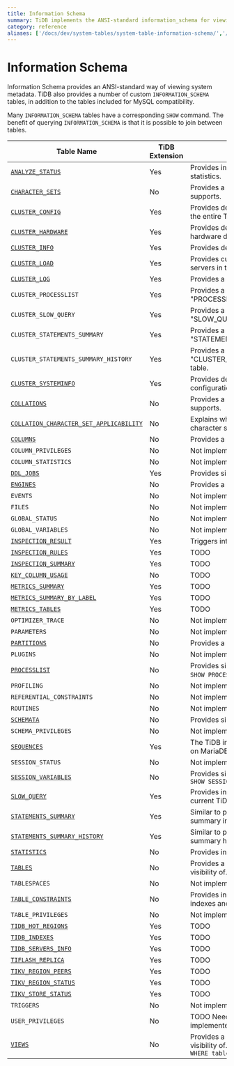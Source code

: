 ```yaml
---
title: Information Schema
summary: TiDB implements the ANSI-standard information_schema for viewing system metadata.
category: reference
aliases: ['/docs/dev/system-tables/system-table-information-schema/','/docs/dev/reference/system-databases/information-schema/']
---
```


# Information Schema

Information Schema provides an ANSI-standard way of viewing system metadata. TiDB also provides a number of custom `INFORMATION_SCHEMA` tables, in addition to the tables included for MySQL compatibility.

Many `INFORMATION_SCHEMA` tables have a corresponding `SHOW` command. The benefit of querying `INFORMATION_SCHEMA` is that it is possible to join between tables.

| Table Name                                                                              | TiDB Extension | Description |
|-----------------------------------------------------------------------------------------|----------------|-------------|
| [`ANALYZE_STATUS`](#analyze_status-table)                                               | Yes            | Provides information about tasks to collect statistics. |
| [`CHARACTER_SETS`](#character_sets-table)                                               | No             | Provides a list of character sets the server supports. |
| [`CLUSTER_CONFIG`](/system-tables/system-table-cluster-config.md)                       | Yes            | Provides details about configuration settings for the entire TiDB cluster. |
| [`CLUSTER_HARDWARE`](/system-tables/system-table-cluster-info.md)                       | Yes            | Provides details on the underlying physical hardware discovered on each TiDB component. |
| [`CLUSTER_INFO`](/system-tables/system-table-cluster-info.md)                           | Yes            | Provides details on the current cluster topology. |
| [`CLUSTER_LOAD`](/system-tables/system-table-cluster-load.md)                           | Yes            | Provides current load information for TiDB servers in the cluster. |
| [`CLUSTER_LOG`](/system-tables/system-table-cluster-log.md)                             | Yes            | Provides a log for the entire TiDB cluster |
| `CLUSTER_PROCESSLIST`                                                                   | Yes            | Provides a cluster-level view of the "PROCESSLIST" table. |
| `CLUSTER_SLOW_QUERY`                                                                    | Yes            | Provides a cluster-level view of the "SLOW_QUERY" table. |
| `CLUSTER_STATEMENTS_SUMMARY`                                                            | Yes            | Provides a cluster-level view of the "STATEMENTS_SUMMARY" table. |
| `CLUSTER_STATEMENTS_SUMMARY_HISTORY`                                                    | Yes            | Provides a cluster-level view of the "CLUSTER_STATEMENTS_SUMMARY_HISTORY" table. |
| [`CLUSTER_SYSTEMINFO`](/system-tables/system-table-cluster-systeminfo.md)               | Yes            | Provides details about kernel parameter configuration for servers in the cluster. |
| [`COLLATIONS`](#collations-table)                                                       | No             | Provides a list of collations that the server supports. |
| [`COLLATION_CHARACTER_SET_APPLICABILITY`](#collation_character_set_applicability-table) | No             | Explains which collations apply to which character sets. |
| [`COLUMNS`](#columns-table)                                                             | No             | Provides a list of columns for all tables. |
| `COLUMN_PRIVILEGES`                                                                     | No             | Not implemented by TiDB. Returns zero rows. |
| `COLUMN_STATISTICS`                                                                     | No             | Not implemented by TiDB. Returns zero rows. |
| [`DDL_JOBS`](#todo)                                                                     | Yes            | Provides similar output to `ADMIN SHOW DDL JOBS` |
| [`ENGINES`](#engines-table)                                                             | No             | Provides a list of supported storage engines. |
| `EVENTS`                                                                                | No             | Not implemented by TiDB. Returns zero rows. |
| `FILES`                                                                                 | No             | Not implemented by TiDB. Returns zero rows. |
| `GLOBAL_STATUS`                                                                         | No             | Not implemented by TiDB. Returns zero rows. |
| `GLOBAL_VARIABLES`                                                                      | No             | Not implemented by TiDB. Returns zero rows. |
| [`INSPECTION_RESULT`](/system-tables/system-table-cluster-inspection-result.md)         | Yes            | Triggers internal diagnostics checks. |
| [`INSPECTION_RULES`](#todo)                                                             | Yes            | TODO |
| [`INSPECTION_SUMMARY`](/system-tables/system-table-cluster-inspection-summary.md)       | Yes            | TODO |
| [`KEY_COLUMN_USAGE`](#key_column_usage_table)                                           | No             | TODO |
| [`METRICS_SUMMARY`](/system-tables/system-table-cluster-metrics-summary.md)             | Yes            | TODO |
| [`METRICS_SUMMARY_BY_LABEL`](#todo)                                                     | Yes            | TODO |
| [`METRICS_TABLES`](/system-tables/system-table-cluster-metrics-tables.md)               | Yes            | TODO |
| `OPTIMIZER_TRACE`                                                                       | No             | Not implemented by TiDB. Returns zero rows. |
| `PARAMETERS`                                                                            | No             | Not implemented by TiDB. Returns zero rows. |
| [`PARTITIONS`](#partitions-table)                                                       | No             | Provides a list of table partitions. |
| `PLUGINS`                                                                               | No             | Not implemented by TiDB. Returns zero rows. |
| [`PROCESSLIST`](#processlist-table)                                                     | No             | Provides similar information to the command `SHOW PROCESSLIST`. |
| `PROFILING`                                                                             | No             | Not implemented by TiDB. Returns zero rows. |
| `REFERENTIAL_CONSTRAINTS`                                                               | No             | Not implemented by TiDB. Returns zero rows. |
| `ROUTINES`                                                                              | No             | Not implemented by TiDB. Returns zero rows. |
| [`SCHEMATA`](#schemata-table)                                                           | No             | Provides similar information to `SHOW DATABASES`. |
| `SCHEMA_PRIVILEGES`                                                                     | No             | Not implemented by TiDB. Returns zero rows. |
| [`SEQUENCES`](#sequences-table)                                                         | Yes            | The TiDB implementation of sequences is based on MariaDB. |
| `SESSION_STATUS`                                                                        | No             | Not implemented by TiDB. Returns zero rows. |
| [`SESSION_VARIABLES`](#session_variables-table)                                         | No             | Provides similar functionality to the command `SHOW SESSION VARIABLES` |
| [`SLOW_QUERY`](#todo)                                                                   | Yes            | Provides information on slow queries on the current TiDB server. |
| [`STATEMENTS_SUMMARY`](/statement-summary-tables.md)                                    | Yes            | Similar to performance_schema statement summary in MySQL. |
| [`STATEMENTS_SUMMARY_HISTORY`](/statement-summary-tables.md)                            | Yes            | Similar to performance_schema statement summary history in MySQL. |
| [`STATISTICS`](#statistics-table)                                                       | No             | Provides information on table indexes. |
| [`TABLES`](#tables-table)                                                               | No             | Provides a list of tables that the current user has visibility of. Similar to `SHOW TABLES`. |
| `TABLESPACES`                                                                           | No             | Not implemented by TiDB. Returns zero rows. |
| [`TABLE_CONSTRAINTS`](#table_constraints-table)                                         | No             | Provides information on primary keys, unique indexes and foreign keys. |
| `TABLE_PRIVILEGES`                                                                      | No             | Not implemented by TiDB. Returns zero rows. |
| [`TIDB_HOT_REGIONS`](#todo)                                                             | Yes            | TODO |
| [`TIDB_INDEXES`](#todo)                                                                 | Yes            | TODO |
| [`TIDB_SERVERS_INFO`](#todo)                                                            | Yes            | TODO |
| [`TIFLASH_REPLICA`](#todo)                                                              | Yes            | TODO |
| [`TIKV_REGION_PEERS`](#todo)                                                            | Yes            | TODO |
| [`TIKV_REGION_STATUS`](#todo)                                                           | Yes            | TODO |
| [`TIKV_STORE_STATUS`](#todo)                                                            | Yes            | TODO |
| `TRIGGERS`                                                                              | No             | Not implemented by TiDB. Returns zero rows. |
| `USER_PRIVILEGES`                                                                       | No             | TODO Need to check - it looks like it might be implemented?? |
| [`VIEWS`](#views-table)                                                                 | No             | Provides a list of views that the current user has visibility of. Similar to running `SHOW FULL TABLES WHERE table_type = 'VIEW'` |
